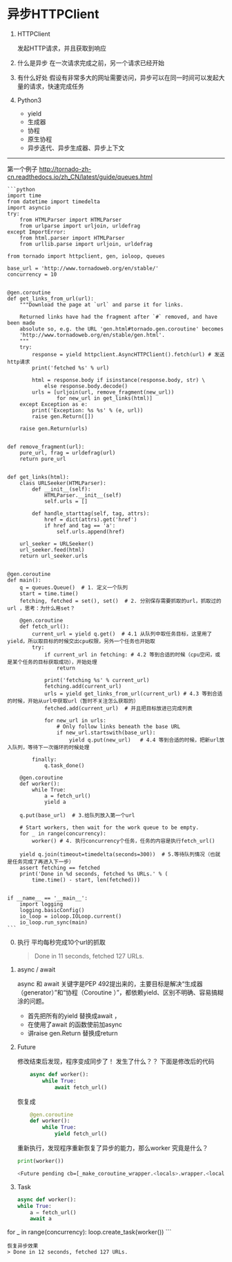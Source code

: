 # 异步HTTPClient

1. HTTPClient

    发起HTTP请求，并且获取到响应

2. 什么是异步
    在一次请求完成之前，另一个请求已经开始

3. 有什么好处
    假设有非常多大的网址需要访问，异步可以在同一时间可以发起大量的请求，快速完成任务
    
4. Python3 
    - yield
    - 生成器
    - 协程
    - 原生协程
    - 异步迭代、异步生成器、异步上下文
----

第一个例子
http://tornado-zh-cn.readthedocs.io/zh_CN/latest/guide/queues.html
    
    ```python
    import time
    from datetime import timedelta
    import asyncio
    try:
        from HTMLParser import HTMLParser
        from urlparse import urljoin, urldefrag
    except ImportError:
        from html.parser import HTMLParser
        from urllib.parse import urljoin, urldefrag
    
    from tornado import httpclient, gen, ioloop, queues
    
    base_url = 'http://www.tornadoweb.org/en/stable/'
    concurrency = 10
    
    
    @gen.coroutine
    def get_links_from_url(url):
        """Download the page at `url` and parse it for links.
    
        Returned links have had the fragment after `#` removed, and have been made
        absolute so, e.g. the URL 'gen.html#tornado.gen.coroutine' becomes
        'http://www.tornadoweb.org/en/stable/gen.html'.
        """
        try:
            response = yield httpclient.AsyncHTTPClient().fetch(url) # 发送http请求
            print('fetched %s' % url)
    
            html = response.body if isinstance(response.body, str) \
                else response.body.decode()
            urls = [urljoin(url, remove_fragment(new_url))
                    for new_url in get_links(html)]
        except Exception as e:
            print('Exception: %s %s' % (e, url))
            raise gen.Return([])
    
        raise gen.Return(urls)
    
    
    def remove_fragment(url):
        pure_url, frag = urldefrag(url)
        return pure_url
    
    
    def get_links(html):
        class URLSeeker(HTMLParser):
            def __init__(self):
                HTMLParser.__init__(self)
                self.urls = []
    
            def handle_starttag(self, tag, attrs):
                href = dict(attrs).get('href')
                if href and tag == 'a':
                    self.urls.append(href)
    
        url_seeker = URLSeeker()
        url_seeker.feed(html)
        return url_seeker.urls
    
    
    @gen.coroutine
    def main():
        q = queues.Queue()  # 1. 定义一个队列
        start = time.time()
        fetching, fetched = set(), set()  # 2. 分别保存需要抓取的url，抓取过的url ，思考：为什么用set？
    
        @gen.coroutine
        def fetch_url():
            current_url = yield q.get()  # 4.1 从队列中取任务目标，这里用了yield，所以取目标的时候交出cpu权限，另外一个任务也开始取
            try:
                if current_url in fetching: # 4.2 等到合适的时候（cpu空闲，或是某个任务的目标获取成功），开始处理
                    return
    
                print('fetching %s' % current_url)
                fetching.add(current_url)
                urls = yield get_links_from_url(current_url) # 4.3 等到合适的时候，开始从url中获取url（暂时不关注怎么获取的）
                fetched.add(current_url)  # 并且把目标放进已完成列表
    
                for new_url in urls:
                    # Only follow links beneath the base URL
                    if new_url.startswith(base_url):
                        yield q.put(new_url)   # 4.4 等到合适的时候，把新url放入队列，等待下一次循环的时候处理
    
            finally:
                q.task_done()
    
        @gen.coroutine
        def worker():
            while True:
                a = fetch_url()
                yield a
    
        q.put(base_url)  # 3.给队列放入第一个url
    
        # Start workers, then wait for the work queue to be empty.
        for _ in range(concurrency):
            worker() # 4. 执行concurrency个任务，任务的内容是执行fetch_url()
    
        yield q.join(timeout=timedelta(seconds=300))  # 5.等待队列情况（也就是任务完成了再进入下一步）
        assert fetching == fetched
        print('Done in %d seconds, fetched %s URLs.' % (
            time.time() - start, len(fetched)))
    
    
    if __name__ == '__main__':
        import logging
        logging.basicConfig()
        io_loop = ioloop.IOLoop.current()
        io_loop.run_sync(main)
    ```
    
0. 执行 平均每秒完成10个url的抓取
    >Done in 11 seconds, fetched 127 URLs.
    
1. async / await

    async 和 await 关键字是PEP 492提出来的，主要目标是解决“生成器（generator）”和“协程（Coroutine ）”，都依赖yield、区别不明确、容易搞糊涂的问题。

     - 首先把所有的yield 替换成await ，
     - 在使用了await 的函数使前加async 
     - 讲raise gen.Return 替换成return
     
2. Future

    修改结束后发现，程序变成同步了！
    发生了什么？？ 下面是修改后的代码
    ```python
        async def worker():
            while True:
                await fetch_url()
    ```
    恢复成
    ```python
        @gen.coroutine
        def worker():
            while True:
                yield fetch_url()
    ```
    
    重新执行，发现程序重新恢复了异步的能力，那么worker 究竟是什么？
    ```python
    print(worker())
    ```
    ```bash
    <Future pending cb=[_make_coroutine_wrapper.<locals>.wrapper.<locals>.<lambda>() at tornado\gen.py:336]>
    ```

3.  Task
    ```python
    async def worker():
    while True:
        a = fetch_url()
        await a
   for _ in range(concurrency):
        loop.create_task(worker()) 
    ```

    恢复异步效果
    > Done in 12 seconds, fetched 127 URLs.